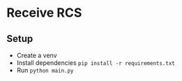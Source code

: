 # Receive RCS

## Setup

- Create a venv
- Install dependencies `pip install -r requirements.txt`
- Run `python main.py`
